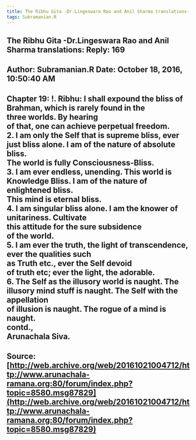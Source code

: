 ```yaml
--- 
title: The Ribhu Gita -Dr-Lingeswara Rao and Anil Sharma translations- Reply- 169   
tags: Subramanian.R  
---  
```

##  The Ribhu Gita -Dr.Lingeswara Rao and Anil Sharma translations: Reply: 169  
Author: Subramanian.R       Date: October 18, 2016, 10:50:40 AM  
---  
Chapter 19: !. Ribhu: I shall expound the bliss of Brahman, which is rarely found in the  
three worlds. By hearing   
of that, one can achieve perpetual freedom.   
2. I am only the Self that is supreme bliss, ever just bliss alone. I am of the nature of absolute bliss.   
The world is fully Consciousness-Bliss.   
3. I am ever endless, unending. This world is Knowledge Bliss. I am of the nature of enlightened bliss.   
This mind is eternal bliss.   
4\. I am singular bliss alone. I am the knower of unitariness. Cultivate  
this attitude for the sure subsidence   
of the world.   
5\. I am ever the truth, the light of transcendence, ever the qualities such  
as Truth etc., ever the Self devoid   
of truth etc; ever the light, the adorable.   
6. The Self as the illusory world is naught. The illusory mind stuff is naught. The Self with the appellation   
of illusion is naught. The rogue of a mind is naught.   
contd.,   
Arunachala Siva.
 ---  
Source:[http://web.archive.org/web/20161021004712/http://www.arunachala-ramana.org:80/forum/index.php?topic=8580.msg87829](http://web.archive.org/web/20161021004712/http://www.arunachala-ramana.org:80/forum/index.php?topic=8580.msg87829)   
---  

